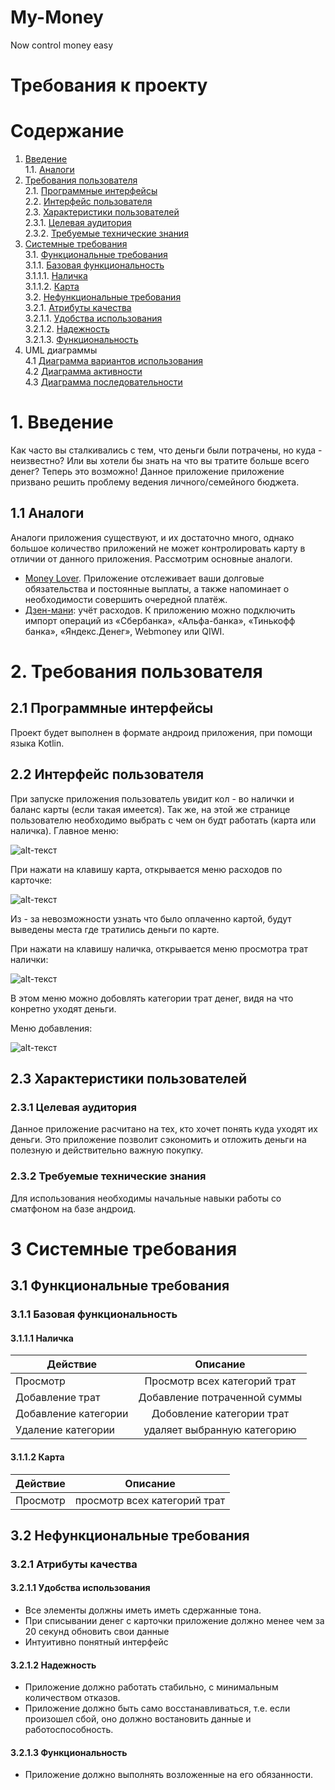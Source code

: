 # My-Money
Now control money easy
# Требования к проекту
# Содержание
1. <a href="#1-Введение">Введение</a></br>
1.1. <a href="#11-Аналоги">Аналоги</a>
2. <a href="#2-Требования-пользователя">Требования пользователя</a></br>
2.1. <a href="#21-Программные-интерфейсы">Программные интерфейсы</a></br>
2.2. <a href="#22-Интерфейс-пользователя">Интерфейс пользователя</a></br>
2.3. <a href="#23-Характеристики-пользователей">Характеристики пользователей</a></br> 
2.3.1. <a href="#231-Целевая-аудитория">Целевая аудитория</a></br> 
2.3.2. <a href="#232-Требуемые-технические-знания">Требуемые технические знания</a></br> 
3. <a href="#3-Системные-требования">Системные требования</a></br>
3.1. <a href="#31-Функциональные-требования">Функциональные требования</a></br>
3.1.1. <a href="#311-Базовая-функциональность">Базовая функциональность</a></br> 
3.1.1.1. <a href="#3111-Наличка">Наличка</a>  
3.1.1.2. <a href="#3112-Карта">Карта</a>  
3.2. <a href="#32-Нефункциональные-требования">Нефункциональные требования</a></br>
3.2.1. <a href="#321-Атрибуты-качества">Атрибуты качества</a></br>
3.2.1.1. <a href="#3211-Удобства-использования">Удобства использования</a></br>
3.2.1.2. <a href="#3212-Надежность">Надежность</a></br>
3.2.1.3. <a href="#3213-Функциональность">Функциональность</a></br>
4. <a>UML диаграммы</a></br>
4.1 <a href="https://github.com/Nikita199909/My-Money/blob/master/Documentation/UseCase.md">Диаграмма вариантов использования</a></br>
4.2 <a href="https://github.com/Nikita199909/My-Money/blob/master/Documentation/Activities.md">Диаграмма активности</a></br>
4.3 <a href="https://github.com/Nikita199909/My-Money/blob/master/Documentation/Sequence.md">Диаграмма последовательности</a></br>
# 1. Введение
Как часто вы сталкивались с тем, что деньги были потрачены, но куда - неизвестно? Или вы хотели бы знать на что вы тратите
больше всего денег? Теперь это возможно! Данное приложение приложение призвано решить проблему ведения личного/семейного бюджета.
## 1.1 Аналоги
  Аналоги приложения существуют, и их достаточно много, однако большое количество приложений не может контролировать карту в отличии от данного приложения.
  Рассмотрим основные аналоги.
+ [Money Lover](https://moneylover.me/). Приложение отслеживает ваши долговые обязательства и постоянные выплаты, а также напоминает о необходимости совершить очередной платёж.
+ [Дзен-мани](https://zenmoney.ru/): учёт расходов. К приложению можно подключить импорт операций из «Сбербанка», «Альфа-банка», «Тинькофф банка», «Яндекс.Денег», Webmoney или QIWI.
# 2. Требования пользователя
## 2.1 Программные интерфейсы
Проект будет выполнен в формате андроид приложения, при помощи языка Kotlin.
## 2.2 Интерфейс пользователя
При запуске приложения пользователь увидит кол - во налички и баланс карты (если такая имеется). Так же, на этой же странице пользователю необходимо выбрать с чем он будт работать (карта или наличка).
Главное меню:

![alt-текст][MainView]

[MainView]: https://github.com/Nikita199909/My-Money/tree/master/Mobile/mockups/MainView.png

При нажати на клавишу карта, открывается меню расходов по карточке:

![alt-текст][Card]

[Card]: https://github.com/Nikita199909/My-Money/tree/master/Mobile/mockups/Card.png

Из - за невозможности узнать что было оплаченно картой, будут выведены места где тратились деньги по карте.

При нажати на клавишу наличка, открывается меню просмотра трат налички:

![alt-текст][Cash]

[Cash]: https://github.com/Nikita199909/My-Money/tree/master/Mobile/mockups/Cash.png

В этом меню можно добовлять категории трат денег, видя на что конретно уходят деньги.

Меню добавления:

![alt-текст][Adding]

[Adding]: https://github.com/Nikita199909/My-Money/tree/master/Mobile/mockups/Adding.png

## 2.3 Характеристики пользователей
### 2.3.1 Целевая аудитория
Данное приложение расчитано на тех, кто хочет понять куда уходят их деньги. Это приложение позволит сэкономить и отложить деньги на полезную и действительно важную покупку.
### 2.3.2 Требуемые технические знания
Для использования необходимы начальные навыки работы со сматфоном на базе андроид.
# 3 Системные требования
## 3.1 Функциональные требования
### 3.1.1 Базовая функциональность
#### 3.1.1.1 Наличка
| Действие             | Описание                   | 
| ---------------------|:-------------------------:| 
| Просмотр             | Просмотр всех категорий трат |
| Добавление трат      | Добавление потраченной суммы | 
| Добавление категории | Добовление категории трат    |
| Удаление категории   | удаляет выбранную категорию |

#### 3.1.1.2 Карта
| Действие             | Описание                   | 
| ---------------------|:-------------------------:| 
| Просмотр             | просмотр всех категорий трат |
## 3.2 Нефункциональные требования
### 3.2.1 Атрибуты качества
#### 3.2.1.1 Удобства использования
 + Все элементы должны иметь иметь сдержанные тона.
 + При списывании денег с карточки приложение должно менее чем за 20 секунд обновить свои данные
 + Интуитивно понятный интерфейс
#### 3.2.1.2 Надежность
  + Приложение должно работать стабильно, с минимальным количеством отказов.
  + Приложение должно быть само восстанавливаться, т.е. если произошел сбой, оно должно востановить данные и работоспособность.
#### 3.2.1.3 Функциональность
  + Приложение должно выполнять возложенные на его обязанности.
